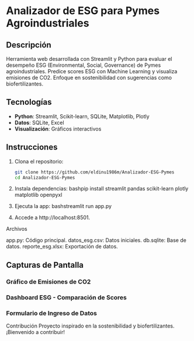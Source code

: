# Analizador de ESG para Pymes Agroindustriales

## Descripción
Herramienta web desarrollada con Streamlit y Python para evaluar el desempeño ESG (Environmental, Social, Governance) de Pymes agroindustriales. Predice scores ESG con Machine Learning y visualiza emisiones de CO2. Enfoque en sostenibilidad con sugerencias como biofertilizantes.

## Tecnologías
- **Python**: Streamlit, Scikit-learn, SQLite, Matplotlib, Plotly
- **Datos**: SQLite, Excel
- **Visualización**: Gráficos interactivos

## Instrucciones
1. Clona el repositorio:
   ```bash
   git clone https://github.com/eldinu1986m/Analizador-ESG-Pymes
   cd Analizador-ESG-Pymes

2. Instala dependencias:
    bashpip install streamlit pandas scikit-learn plotly matplotlib openpyxl
3. Ejecuta la app:
    bashstreamlit run app.py

4. Accede a http://localhost:8501.

Archivos

app.py: Código principal.
datos_esg.csv: Datos iniciales.
db.sqlite: Base de datos.
reporte_esg.xlsx: Exportación de datos.


## Capturas de Pantalla

### Gráfico de Emisiones de CO2
<image-card alt="Gráfico de Emisiones" src="capturas/grafico_emisiones.png" ></image-card>

### Dashboard ESG - Comparación de Scores
<image-card alt="Dashboard ESG" src="capturas/dashboard_esg.png" ></image-card>

### Formulario de Ingreso de Datos
<image-card alt="Formulario" src="capturas/formulario.png" ></image-card>



Contribución
Proyecto inspirado en la sostenibilidad y biofertilizantes. ¡Bienvenido a contribuir!


